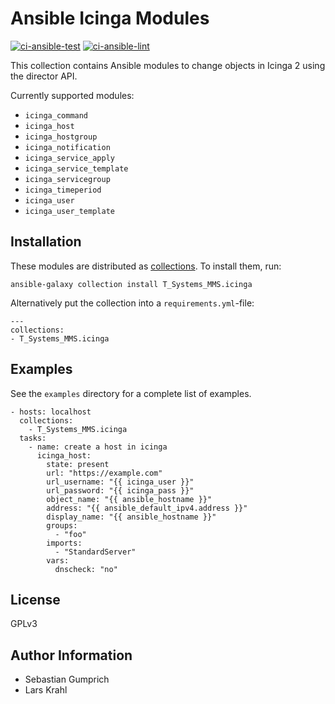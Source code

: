 Ansible Icinga Modules
=========
[![ci-ansible-test](https://github.com/T-Systems-MMS/ansible-icinga-modules/workflows/ansible-test/badge.svg)](https://github.com/T-Systems-MMS/ansible-icinga-modules/actions?query=workflow%3Aansible-test)
[![ci-ansible-lint](https://github.com/T-Systems-MMS/ansible-icinga-modules/workflows/Ansible%20Lint/badge.svg)](https://github.com/T-Systems-MMS/ansible-icinga-modules/actions?query=workflow%3A%22Ansible+Lint%22)

This collection contains Ansible modules to change objects in Icinga 2 using the director API.

Currently supported modules:

* `icinga_command`
* `icinga_host`
* `icinga_hostgroup`
* `icinga_notification`
* `icinga_service_apply`
* `icinga_service_template`
* `icinga_servicegroup`
* `icinga_timeperiod`
* `icinga_user`
* `icinga_user_template`


Installation
------------

These modules are distributed as [collections](https://docs.ansible.com/ansible/latest/user_guide/collections_using.html).
To install them, run:

```
ansible-galaxy collection install T_Systems_MMS.icinga
```

Alternatively put the collection into a `requirements.yml`-file:

```
---
collections:
- T_Systems_MMS.icinga
```

Examples
--------

See the `examples` directory for a complete list of examples.

```
- hosts: localhost
  collections:
    - T_Systems_MMS.icinga
  tasks:
    - name: create a host in icinga
      icinga_host:
        state: present
        url: "https://example.com"
        url_username: "{{ icinga_user }}"
        url_password: "{{ icinga_pass }}"
        object_name: "{{ ansible_hostname }}"
        address: "{{ ansible_default_ipv4.address }}"
        display_name: "{{ ansible_hostname }}"
        groups:
          - "foo"
        imports:
          - "StandardServer"
        vars:
          dnscheck: "no"
```

License
-------

GPLv3

Author Information
------------------

* Sebastian Gumprich
* Lars Krahl
